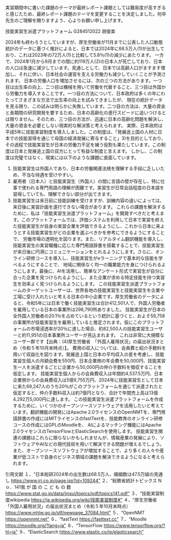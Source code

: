 実習期間中に書いた課題のテーマが最終レポート課題としては難易度が高すぎると感じたため、最終レポート課題のテーマを変更することを決定しました。何卒先生のご理解を賜りますよう、心よりお願い申し上げます。


技能実習生派遣プラットフォーム
G284512022
胡俊楽

2024年も終わろうとしていますが、厚生労働省が11月までに公表した人口動態統計のデータに基づく推計によると、日本では2024年に68.5万人(1)が出生しており、これは2023年の72万人(1)と比較して5.8％(1)の減少にあたります。
一方で、2024年1月から9月までの間に約119万人(2)の日本人が死亡しており、日本の人口は急速に減少しています。見通しとして、日本では高齢人口がますます増加し、それに伴い、日本社会の運営を支える労働力も減少していくことが予測されます。
日本の労働人口を増加させるには、次の三つの方法があります。一つ目は出生率の向上、二つ目は機械を用いて労働を代替すること、三つ目は外国から労働力を導入することです。一つ目の方法について、日本政府は多くの年にわたってさまざまな方法で出生率の向上を試みてきましたが、
現在の統計データを見る限り、この試みは明らかに失敗しています。二つ目の方法は、大量の資金と長期間の研究開発を要するため、日本の高齢化の進行スピードに追いつけるとは限りません。そのため、三つ目の方法が、迅速に日本の高齢化問題を解決し、大量の資金を必要としない現実的な解決策と考えられます。
実際、日本政府は平成5年に技能実習制度を導入しました。この制度は、「発展途上国の人材に日本での技能習得を通じて母国の経済発展に寄与すること」3)を目的としており、その過程で技能実習生が日本の労働力不足を補う役割も果たしています。この制度は日本と発展途上国の双方にとって有益な制度と言えます。
しかし、この制度は完璧ではなく、現実には以下のような課題に直面しています。
1.	技能実習生は外国人であり、日本の労働関連法規を理解する手段に乏しいため、不当な待遇を受けやすい。
2.	雇用者（日本人）と技能実習生（外国人）の間に言語の壁が存在し、特に仕事で使われる専門用語の理解が困難です。実習生が日常会話程度の日本語を習得していても、理解できない部分が出てきます。
3.	技能実習生は来日前に技能訓練を受けますが、訓練内容の違いによっては、来日後に実習計画を遂行できない場合があります。
これらの課題を解決するために、私は「技能実習生派遣プラットフォーム」を開発すべきだと考えます。このプラットフォームでは、評価システムを利用して日本で実習を終えた技能実習生が自身の実習企業を評価できるようにし、これから日本に来ようとする技能実習生がどの企業を選ぶべきかを参考にできるようにすることで、
労働市場の透明化を図ります。また、リアルタイム翻訳機能を導入し、技能実習生の実習職種に応じた専門用語辞書を搭載することで、技能実習生が来日後に円滑にコミュニケーションをとれるようにします。さらに、オンライン研修コースを導入し、技能実習生がeラーニングで基本的な技能を学べるようにすることで、
地域に関係なく均一の職業能力を身につけられるようにします。最後に、AIを活用し、簡単なアンケート形式で実習生が自分に合った企業を見つけられるようにし、また企業が求める特定技能を持つ実習生を効率よく見つけられるようにします。
この技能実習生派遣プラットフォームのターゲットユーザーは、世界各地の技能実習生と技能実習生を企業や工場に受け入れたいと考える日本の中小企業です。厚生労働省のデータによると、令和5年には日本で働く技能実習生は合計412,501人で、外国人労働者を雇用している日本の事業所は298,790所ありました。
技能実習生が日本の全外国人労働者の20.1％を占めているという統計に基づくと、およそ59,758の事業所が技能実習生を雇用していると推定されます。仮にこのプラットフォームの市場浸透率が20％に達した場合、約82,500人の技能実習生ユーザーと約11,951の日本事業所ユーザーが見込まれます。
これは非常に大規模なユーザー群です【出典：(4)厚生労働省　「外国人雇用状況」の届出状況まとめ（令和５年10月末時点）】。
費用の収入については、会員費と紹介手数料を用いて収益化を図ります。発展途上国と日本の平均収入の差を考慮し、技能実習生個人の月額会費を550円、日本企業側の年会費を50,000円、技能実習生一人を派遣するごとに企業から50,000円の仲介手数料を徴収することを仮定します。
技能実習生個人からの会員費収入は年間約4,537.5万円、日本企業側からの会員費収入は5億9,755万円、2024年に技能実習生として日本に来た69,247人のうち20％がこのプラットフォームを通じて派遣されたと仮定すると、仲介手数料収入は約7億円となり、合計で年間売上高は13億4,292万5,000円に達します。
この技能実習生派遣プラットフォームを作成するために、いくつかのオープンソースソフトウェアを活用したいと考えています。翻訳機能の開発にはApache 2.0ライセンスのOpenNMTを、専門用語辞書の作成にはMITライセンスのfastTextを、技能教育のオンライン研修コースの作成にはGPLのMoodleを、
AIによるマッチング機能にはApache 2.0ライセンスのTensorFlowとElasticSearchを使用します。
技能実習生関連の課題はこれらに限らないかもしれませんが、情報産業の発展により、ソフトウェアやAIなどの現代技術を用いて解決できる問題が増えるでしょう。また、オープンソースソフトウェアが増加することで、より多くの人々や産業が低コストで自身のビジネス領域の課題を解決できるようになると考えられます。

引用文献
１、“日本総研2024年の出生数は68.5万人、婚姻数は47.5万組の見通し
https://www.jri.co.jp/page.jsp?id=109244”
２、“総務省統計トピックス Nｏ．141我 が 国 の こ ど も の 数
https://www.stat.go.jp/data/jinsui/topics/pdf/topics141.pdf”
３、“技能実習制度wikipedia
https://ja.wikipedia.org/wiki/技能実習制度#”
４、“厚生労働省　「外国人雇用状況」の届出状況まとめ（令和５年10月末時点）
https://www.mhlw.go.jp/stf/newpage_37084.html”
５、“OpenNMT https://opennmt.net”
６、“fastText https://fasttext.cc”
７、“Moodle https://moodle.org/?lang=ja”
８、“TensorFlow https://www.tensorflow.org/?hl=ja”
９、“ElasticSearch https://www.elastic.co/jp/elasticsearch”
